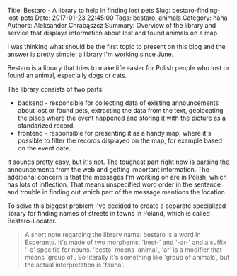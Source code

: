 Title: Bestaro - A library to help in finding lost pets
Slug: bestaro-finding-lost-pets
Date: 2017-01-23 22:45:00
Tags: bestaro, animals
Category: haha
Authors: Aleksander Chrabąszcz
Summary: Overview of the library and service that displays information about lost and found animals on a map


I was thinking what should be the first topic to present on this blog and the answer is pretty simple: a library I'm working since June.

Bestaro is a library that tries to make life easier for Polish people who lost or found an animal, especially dogs or cats.

The library consists of two parts:

 *  backend - responsible for collecting data of existing announcements about lost or found pets, extracting the data from the text, geolocating the place where the event happened and storing it with the picture as a standarized record.
 *  frontend - responsible for presenting it as a  handy map, where it's possible to filter the records displayed on the map, for example based on the event date.

It sounds pretty easy, but it's not. The toughest part right now is parsing the announcements from the web and getting important information. The additional concern is that the messages I'm working on are in Polish, which has lots of inflection. That means unspecified word order in the sentence and trouble in finding out which part of the message mentions the location.

To solve this biggest problem I've decided to create a separate specialized library for finding names of streets in towns in Poland, which is called Bestaro-Locator.

> A short note regarding the library name: bestaro is a word in Esperanto. It's made of two morphems: 'best-' and '-ar-' and a suffix '-o' specific for nouns. 'besto' means 'animal', 'ar' is a modifier that means 'group of'. So literally it's something like 'group of animals', but the actual interpretation is 'fauna'.


